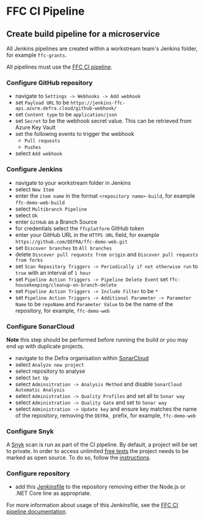 # FFC CI Pipeline

## Create build pipeline for a microservice

All Jenkins pipelines are created within a workstream team's Jenkins folder, for example `ffc-grants`.

All pipelines must use the [FFC CI pipeline](../standards/ci-pipeline.md).

### Configure GitHub repository

- navigate to `Settings -> Webhooks -> Add webhook`
- set `Payload URL` to be `https://jenkins-ffc-api.azure.defra.cloud/github-webhook/`
- set `Content type` to be `application/json`
- set `Secret` to be the webhook secret value.  This can be retrieved from Azure Key Vault
- set the following events to trigger the webhook
  - `Pull requests`
  - `Pushes`
- select `Add webhook`

### Configure Jenkins

- navigate to your workstream folder in Jenkins
- select `New Item`
- enter the `item name` in the format `<repository name>-build`, for example `ffc-demo-web-build`
- select `Multibranch Pipeline`
- select `Ok`
- enter `GitHub` as a Branch Source
- for credentials select the `ffcplatform` GitHub token
- enter your GitHub URL in the `HTTPS URL` field, for example `https://github.com/DEFRA/ffc-demo-web.git`
- set `Discover branches` to `All branches`
- delete `Discover pull requests from origin` and `Discover pull requests from forks`
- set `Scan Repository Triggers -> Periodically if not otherwise run` to `true` with an interval of `1 hour`
- set `Pipeline Action Triggers -> Pipeline Delete Event` set `ffc-housekeeping/cleanup-on-branch-delete`
- set `Pipeline Action Triggers -> Include Filter` to be `*`
- set `Pipeline Action Triggers -> Additional Parameter -> Parameter Name` to be `repoName` and `Parameter Value` to be the name of the repository, for example, `ffc-demo-web`

### Configure SonarCloud

**Note** this step should be performed before running the build or you may end up with duplicate projects.

- navigate to the Defra organisation within [SonarCloud](https://sonarcloud.io/organizations/defra/projects?sort=analysis_date)
- select `Analyze new project`
- select repository to analyse
- select `Set Up`
- select `Adminsitration -> Analysis Method` and disable `SonarCloud Automatic Analysis`
- select `Administration -> Quality Profiles` and set all to `Sonar way`
- select `Administration -> Quality Gate` and set to `Sonar way`
- select `Administration -> Update key` and ensure key matches the name of the repository, removing the `DEFRA_` prefix, for example, `ffc-demo-web`

### Configure Snyk

A [Snyk](https://app.snyk.io/) scan is run as part of the CI pipeline. By default, a project will be set to private. In order to access unlimited [free tests](https://snyk.io/plans/) the project needs to be marked as open source. To do so, follow the [instructions](https://support.snyk.io/hc/en-us/articles/360000910597).

### Configure repository

- add this [Jenkinsfile](../../resources/Jenkinsfile) to the repository removing either the Node.js or .NET Core line as appropriate.

For more information about usage of this Jenkinsfile, see the [FFC CI pipeline documentation](https://github.com/DEFRA/ffc-jenkins-pipeline-library).
